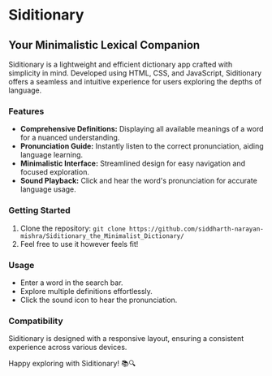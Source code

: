 # Siditionary

## Your Minimalistic Lexical Companion

Siditionary is a lightweight and efficient dictionary app crafted with simplicity in mind. Developed using HTML, CSS, and JavaScript, Siditionary offers a seamless and intuitive experience for users exploring the depths of language.

### Features

- **Comprehensive Definitions:** Displaying all available meanings of a word for a nuanced understanding.
- **Pronunciation Guide:** Instantly listen to the correct pronunciation, aiding language learning.
- **Minimalistic Interface:** Streamlined design for easy navigation and focused exploration.
- **Sound Playback:** Click and hear the word's pronunciation for accurate language usage.

### Getting Started

1. Clone the repository: `git clone https://github.com/siddharth-narayan-mishra/Siditionary_the_Minimalist_Dictionary/`
2. Feel free to use it however feels fit!

### Usage

- Enter a word in the search bar.
- Explore multiple definitions effortlessly.
- Click the sound icon to hear the pronunciation.

### Compatibility

Siditionary is designed with a responsive layout, ensuring a consistent experience across various devices.

Happy exploring with Siditionary! 📚🔍

